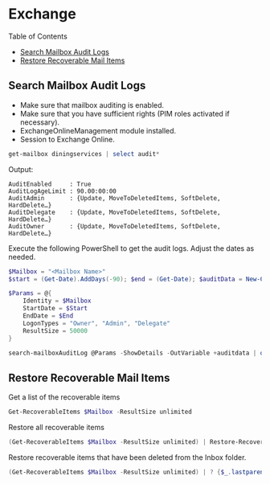 # Exchange

Table of Contents

- [Search Mailbox Audit Logs](#search-mailbox-audit-logs)
- [Restore Recoverable Mail Items](#restore-recoverable-mail-items)

## Search Mailbox Audit Logs

- Make sure that mailbox auditing is enabled.
- Make sure that you have sufficient rights (PIM roles activated if necessary).
- ExchangeOnlineManagement module installed.
- Session to Exchange Online.

```powershell
get-mailbox diningservices | select audit*
```

Output:

```text
AuditEnabled     : True
AuditLogAgeLimit : 90.00:00:00
AuditAdmin       : {Update, MoveToDeletedItems, SoftDelete, HardDelete…}
AuditDelegate    : {Update, MoveToDeletedItems, SoftDelete, HardDelete…}
AuditOwner       : {Update, MoveToDeletedItems, SoftDelete, HardDelete…}
```

Execute the following PowerShell to get the audit logs. Adjust the dates as needed.

```powershell
$Mailbox = "<Mailbox Name>"
$start = (Get-Date).AddDays(-90); $end = (Get-Date); $auditData = New-Object System.Collections.ArrayList;

$Params = @{
    Identity = $Mailbox
    StartDate = $Start
    EndDate = $End
    LogonTypes = "Owner", "Admin", "Delegate"
    ResultSize = 50000
}

search-mailboxAuditLog @Params -ShowDetails -OutVariable +auditdata | out-null
```

## Restore Recoverable Mail Items

Get a list of the recoverable items

```powershell
Get-RecoverableItems $Mailbox -ResultSize unlimited
```

Restore all recoverable items

```powershell
(Get-RecoverableItems $Mailbox -ResultSize unlimited) | Restore-RecoverableItems
```

Restore recoverable items that have been deleted from the Inbox folder.

```powershell
(Get-RecoverableItems $Mailbox -ResultSize unlimited) | ? {$_.lastparentpath -eq "Inbox"} | Restore-RecoverableItems
```
